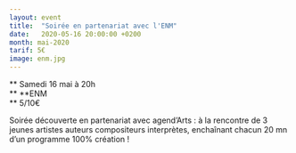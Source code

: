 ```yaml
---
layout: event
title:  "Soirée en partenariat avec l'ENM"
date:   2020-05-16 20:00:00 +0200
month: mai-2020
tarif: 5€
image: enm.jpg
---
```


**
  Samedi 16 mai à 20h  
** **ENM  
** 5/10€

Soirée découverte en partenariat avec agend’Arts : à la rencontre de 3 jeunes artistes auteurs compositeurs interprètes, enchaînant chacun 20 mn d’un programme 100% création !
